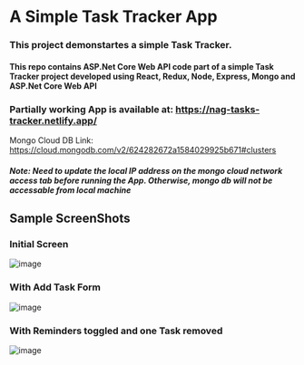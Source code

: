 # A Simple Task Tracker App

### This project demonstartes a simple Task Tracker.

#### This repo contains ASP.Net Core Web API code part of a simple Task Tracker project developed using React, Redux, Node, Express, Mongo and ASP.Net Core Web API

### Partially working App is available at: https://nag-tasks-tracker.netlify.app/

Mongo Cloud DB Link: https://cloud.mongodb.com/v2/624282672a1584029925b671#clusters
##### Note: Need to update the local IP address on the mongo cloud network access tab before running the App. Otherwise, mongo db will not be accessable from local machine

## Sample ScreenShots
### Initial Screen
![image](https://user-images.githubusercontent.com/101856709/160776632-225033dd-29af-47dc-9a94-011671002c3f.png)

### With Add Task Form
![image](https://user-images.githubusercontent.com/101856709/160776850-7af23303-8377-4281-9b4c-0f6f02b7baa7.png)

### With Reminders toggled and one Task removed
![image](https://user-images.githubusercontent.com/101856709/160777059-ccd2b093-de3e-45ec-8bdf-75076e8c095f.png)

